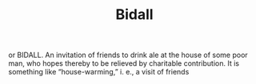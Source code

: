 ---
title: Bidall
letter: B
permalink: "/definitions/bidall.html"
body: or BIDALL. An invitation of friends to drink ale at the house of some poor man,
  who hopes thereby to be relieved by charitable contribution. It is something like
  “house-warming,” i. e., a visit of friends
published_at: '2018-07-07'
layout: post
---